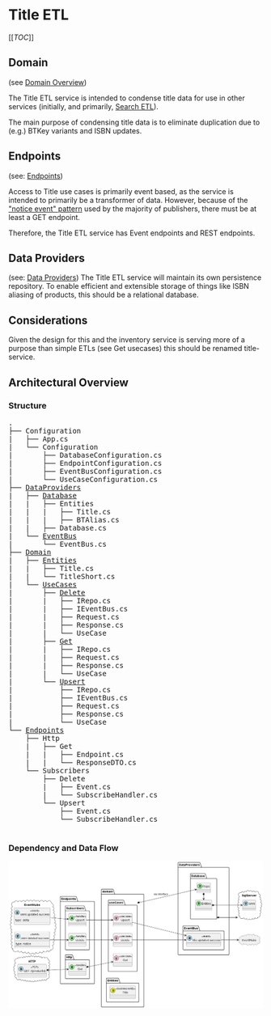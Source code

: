 # Title ETL

[[_TOC_]]

## Domain

(see [Domain Overview](title-etl/domain.md))

The Title ETL service is intended to condense title data for use in other services (initially, and primarily,
[Search ETL](search-etl.md)).

The main purpose of condensing title data is to eliminate duplication due to (e.g.) BTKey variants and ISBN updates.

## Endpoints

(see: [Endpoints](title-etl/endpoints.md))

Access to Title use cases is primarily event based, as the service is intended to primarily be a transformer of data.
However, because of the ["notice event" pattern](../events/patterns.md) used by the majority of publishers, there must
be at least a GET endpoint.

Therefore, the Title ETL service has Event endpoints and REST endpoints.

## Data Providers

(see: [Data Providers](title-etl/data-providers.md))
The Title ETL service will maintain its own persistence repository. To enable efficient and extensible storage of
things like ISBN aliasing of products, this should be a relational database.

## Considerations

Given the design for this and the inventory service is serving more of a purpose than simple ETLs (see Get usecases)
this should be renamed title-service.

## Architectural Overview
### Structure
<pre>
.
├── Configuration
|   ├── App.cs
|   └── Configuration
|       ├── DatabaseConfiguration.cs
|       ├── EndpointConfiguration.cs
|       ├── EventBusConfiguration.cs
|       └── UseCaseConfiguration.cs
├── <a href="title-etl/data-providers.md">DataProviders</a>
|   ├── <a href="title-etl/data-providers.md#repository">Database</a>
|   |   ├── Entities
|   |   |   ├── Title.cs
|   |   |   ├── BTAlias.cs
|   |   ├── Database.cs
|   └── <a href="title-etl/data-providers.md#eventbus">EventBus</a>
|       └── EventBus.cs
├── <a href="title-etl/domain.md">Domain</a>
|   ├── <a href="title-etl/domain.md#entities">Entities</a>
|   |   ├── Title.cs
|   |   └── TitleShort.cs
|   └── <a href="title-etl/domain.md#use-cases">UseCases</a>
|       ├── <a href="./?wikiVersion=GBmaster&pagePath=/Solution/services/title-etl/domain?anchor=#delete">Delete</a>
|       |   ├── IRepo.cs
|       |   ├── IEventBus.cs
|       |   ├── Request.cs
|       |   ├── Response.cs
|       |   └── UseCase
|       ├── <a href="Boundless%20Search%20Design?wikiVersion=GBmaster&pagePath=/Solution/services/title-etl/domain?anchor=get">Get</a>
|       |   ├── IRepo.cs
|       |   ├── Request.cs
|       |   ├── Response.cs
|       |   └── UseCase
|       └── <a href="Boundless%20Search%20Design?wikiVersion=GBmaster&pagePath=/Solution/services/title-etl/domain?anchor=upsert">Upsert</a>
|           ├── IRepo.cs
|           ├── IEventBus.cs
|           ├── Request.cs
|           ├── Response.cs
|           └── UseCase
└── <a href="title-etl/endpoints.md">Endpoints</a>
    ├── Http
    |   ├── Get
    |   |   ├── Endpoint.cs
    |   |   └── ResponseDTO.cs
    └── Subscribers
        ├── Delete
        |   ├── Event.cs
        |   └── SubscribeHandler.cs
        └── Upsert
            ├── Event.cs
            └── SubscribeHandler.cs

</pre>
### Dependency and Data Flow
![Title ETL Simplified Diagram](./.diagrams/title-etl-overview-simple.png)